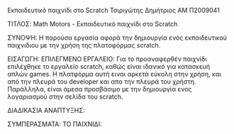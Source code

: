 Εκπαιδευτικό παιχνίδι στο Scratch
Τσιριγώτης Δημήτριος
ΑΜ Π2009041

ΤΙΤΛΟΣ: Math Motors - Εκπαιδευτικό παιχνίδι στο Scratch

ΣΥΝΟΨΗ: Η παρούσα εργασία αφορά την δημιουργία ενός εκπαιδευτικού παιχνιδιου με την χρήση της πλατοφόρμας
scratch.

ΕΙΣΑΓΩΓΗ: 
ΕΠΙΛΕΓΜΕΝΟ ΕΡΓΑΛΕΙΟ: Για το προαναφερθέν παιχνίδι επιλέχθηκε το εργαλείο scratch, καθώς είναι ιδανικό 
για κατασκευή απλών games. Η πλατφόρμα αυτή ειναι αρκετά εύκολη στην χρήση, και από την πλευρά του 
developer και απο την πλευρά του χρήστη. Παράλληλα, είναι άμεσα προσβάσιμο με την δημιουργία ενος λογαριασμού
στην σελίδα του scratch.

ΔΙΑΔΙΚΑΣΙΑ ΑΝΑΠΤΥΞΗΣ:


ΣΥΜΠΕΡΑΣΜΑΤΑ: 
ΤΟ ΠΑΙΧΝΙΔΙ:

